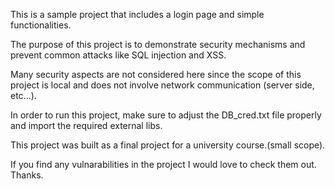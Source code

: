This is a sample project that includes a login page and simple functionalities.

The purpose of this project is to demonstrate security mechanisms and prevent common attacks like SQL injection and XSS.

Many security aspects are not considered here since the scope of this project is local and does not involve network communication (server side, etc...).

In order to run this project, make sure to adjust the DB_cred.txt file properly and import the required external libs.

This project was built as a final project for a university course.(small scope).



If you find any vulnarabilities in the project I would love to check them out.
Thanks.
